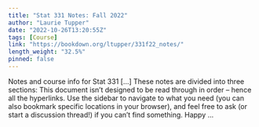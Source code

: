 ```yaml
---
title: "Stat 331 Notes: Fall 2022"
author: "Laurie Tupper"
date: "2022-10-26T13:20:55Z"
tags: [Course]
link: "https://bookdown.org/ltupper/331f22_notes/"
length_weight: "32.5%"
pinned: false
---
```


Notes and course info for Stat 331 [...] These notes are divided into three sections: This document isn’t designed to be read through in order – hence all the hyperlinks. Use the sidebar to navigate to what you need (you can also bookmark specific locations in your browser), and feel free to ask (or start a discussion thread!) if you can’t find something. Happy ...
